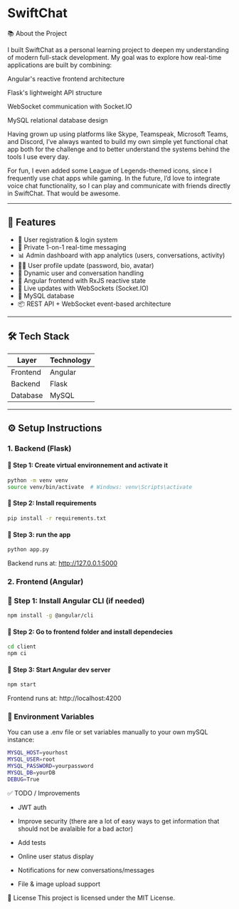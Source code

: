 # SwiftChat

📚 About the Project

I built SwiftChat as a personal learning project to deepen my understanding of modern full-stack development. My goal was to explore how real-time applications are built by combining:

Angular's reactive frontend architecture

Flask's lightweight API structure

WebSocket communication with Socket.IO

MySQL relational database design

Having grown up using platforms like Skype, Teamspeak, Microsoft Teams, and Discord, I’ve always wanted to build my own simple yet functional chat app both for the challenge and to better understand the systems behind the tools I use every day.

For fun, I even added some League of Legends-themed icons, since I frequently use chat apps while gaming. In the future, I’d love to integrate voice chat functionality, so I can play and communicate with friends directly in SwiftChat. That would be awesome.

---

## 🚀 Features

- 🔐 User registration & login system
- 💬 Private 1-on-1 real-time messaging
- 📊 Admin dashboard with app analytics (users, conversations, activity)
- 🧍‍♂️ User profile update (password, bio, avatar)
- 🧭 Dynamic user and conversation handling
- 🧠 Angular frontend with RxJS reactive state
- 🔄 Live updates with WebSockets (Socket.IO)
- 💾 MySQL database
- 📦 REST API + WebSocket event-based architecture

---

## 🛠️ Tech Stack
| Layer       | Technology             |
|-------------|------------------------|
| Frontend    | Angular                |
| Backend     | Flask                  |
| Database    | MySQL                  |

---

## ⚙️ Setup Instructions

### 1. Backend (Flask)
#### 🔹 Step 1: Create virtual environnement and activate it

```bash
python -m venv venv
source venv/bin/activate  # Windows: venv\Scripts\activate
```

#### 🔹 Step 2: Install requirements

```bash
pip install -r requirements.txt
```

#### 🔹 Step 3: run the app

```bash
python app.py
```
Backend runs at: http://127.0.0.1:5000

### 2. Frontend (Angular)

### 🔹 Step 1:  Install Angular CLI (if needed)

```bash
npm install -g @angular/cli
```

#### 🔹 Step 2: Go to frontend folder and install dependecies

```bash
cd client
npm ci 
```

#### 🔹 Step 3: Start Angular dev server
```bash
npm start
```

Frontend runs at: http://localhost:4200


### 🧭 Environment Variables
You can use a .env file or set variables manually to your own mySQL instance:

```bash
MYSQL_HOST=yourhost
MYSQL_USER=root
MYSQL_PASSWORD=yourpassword
MYSQL_DB=yourDB
DEBUG=True
```


✅ TODO / Improvements
 - JWT auth
 
 - Improve security (there are a lot of easy ways to get information that should not be avalaible for a bad actor)

 - Add tests

 - Online user status display

 - Notifications for new conversations/messages

 - File & image upload support


🧾 License
This project is licensed under the MIT License.